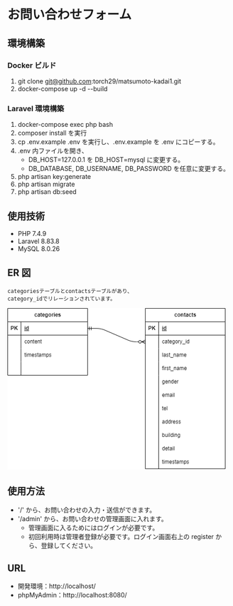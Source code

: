 # お問い合わせフォーム

## 環境構築

### Docker ビルド

1. git clone git@github.com:torch29/matsumoto-kadai1.git
2. docker-compose up -d --build

### Laravel 環境構築

1. docker-compose exec php bash
2. composer install を実行
3. cp .env.example .env を実行し、.env.example を .env にコピーする。
4. .env 内ファイルを開き、
   - DB_HOST=127.0.0.1 を DB_HOST=mysql に変更する。
   - DB_DATABASE, DB_USERNAME, DB_PASSWORD を任意に変更する。
5. php artisan key:generate
6. php artisan migrate
7. php artisan db:seed

## 使用技術

- PHP 7.4.9
- Laravel 8.83.8
- MySQL 8.0.26

## ER 図

```
categoriesテーブルとcontactsテーブルがあり、
category_idでリレーションされています。
```

![ER図](ER.drawio.png)

## 使用方法

- '/' から、お問い合わせの入力・送信ができます。
- '/admin' から、お問い合わせの管理画面に入れます。
  - 管理画面に入るためにはログインが必要です。
  - 初回利用時は管理者登録が必要です。ログイン画面右上の register から、登録してください。

## URL

- 開発環境：http://localhost/
- phpMyAdmin：http://localhost:8080/
